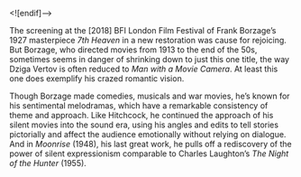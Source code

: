 <![endif]-->

The screening at the [2018] BFI London Film Festival of Frank Borzage’s 1927 masterpiece _7th Heaven_ in a new restoration was cause for rejoicing. But Borzage, who directed movies from 1913 to the end of the 50s, sometimes seems in danger of shrinking down to just this one title, the way Dziga Vertov is often reduced to _Man with a Movie Camera_. At least this one does exemplify his crazed romantic vision.

Though Borzage made comedies, musicals and war movies, he’s known for his sentimental melodramas, which have a remarkable consistency of theme and approach. Like Hitchcock, he continued the approach of his silent movies into the sound era, using his angles and edits to tell stories pictorially and affect the audience emotionally without relying on dialogue. And in _Moonrise_ (1948), his last great work, he pulls off a rediscovery of the power of silent expressionism comparable to Charles Laughton’s _The Night of the Hunter_ (1955).
<!--stackedit_data:
eyJoaXN0b3J5IjpbOTUzNTQ5NjgwXX0=
-->
